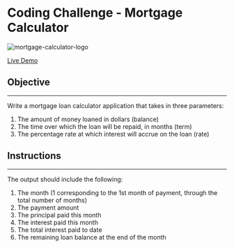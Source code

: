 # Coding Challenge - Mortgage Calculator

![mortgage-calculator-logo](https://user-images.githubusercontent.com/47830532/115272667-484ed880-a104-11eb-93c8-afe571f7b00e.png)

[Live Demo](https://josuecedeno-mortgage-calculator.netlify.app/)

## Objective

---

Write a mortgage loan calculator application that takes in three parameters:

1. The amount of money loaned in dollars (balance)
2. The time over which the loan will be repaid, in months (term)
3. The percentage rate at which interest will accrue on the loan (rate)

## Instructions

---

The output should include the following:

1. The month (1 corresponding to the 1st month of payment, through the total number of months)
2. The payment amount
3. The principal paid this month
4. The interest paid this month
5. The total interest paid to date
6. The remaining loan balance at the end of the month
